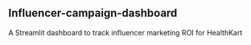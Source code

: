 ## Influencer-campaign-dashboard

A Streamlit dashboard to track influencer marketing ROI for HealthKart
